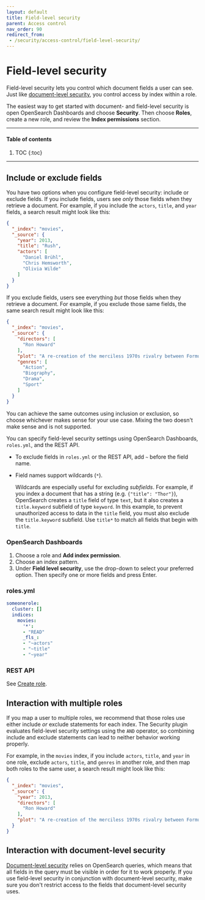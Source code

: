 ```yaml
---
layout: default
title: Field-level security
parent: Access control
nav_order: 90
redirect_from:
 - /security/access-control/field-level-security/
---
```


# Field-level security

Field-level security lets you control which document fields a user can see. Just like [document-level security]({{site.url}}{{site.baseurl}}/security/access-control/document-level-security/), you control access by index within a role.

The easiest way to get started with document- and field-level security is open OpenSearch Dashboards and choose **Security**. Then choose **Roles**, create a new role, and review the **Index permissions** section.

---

#### Table of contents
1. TOC
{:toc}


---

## Include or exclude fields

You have two options when you configure field-level security: include or exclude fields. If you include fields, users see *only* those fields when they retrieve a document. For example, if you include the `actors`, `title`, and `year` fields, a search result might look like this:

```json
{
  "_index": "movies",
  "_source": {
    "year": 2013,
    "title": "Rush",
    "actors": [
      "Daniel Brühl",
      "Chris Hemsworth",
      "Olivia Wilde"
    ]
  }
}
```

If you exclude fields, users see everything *but* those fields when they retrieve a document. For example, if you exclude those same fields, the same search result might look like this:

```json
{
  "_index": "movies",
  "_source": {
    "directors": [
      "Ron Howard"
    ],
    "plot": "A re-creation of the merciless 1970s rivalry between Formula One rivals James Hunt and Niki Lauda.",
    "genres": [
      "Action",
      "Biography",
      "Drama",
      "Sport"
    ]
  }
}
```

You can achieve the same outcomes using inclusion or exclusion, so choose whichever makes sense for your use case. Mixing the two doesn't make sense and is not supported.

You can specify field-level security settings using OpenSearch Dashboards, `roles.yml`, and the REST API.

- To exclude fields in `roles.yml` or the REST API, add `~` before the field name.
- Field names support wildcards (`*`).

  Wildcards are especially useful for excluding *subfields*. For example, if you index a document that has a string (e.g. `{"title": "Thor"}`), OpenSearch creates a `title` field of type `text`, but it also creates a `title.keyword` subfield of type `keyword`. In this example, to prevent unauthorized access to data in the `title` field, you must also exclude the `title.keyword` subfield. Use `title*` to match all fields that begin with `title`.


### OpenSearch Dashboards

1. Choose a role and **Add index permission**.
1. Choose an index pattern.
1. Under **Field level security**, use the drop-down to select your preferred option. Then specify one or more fields and press Enter.


### roles.yml

```yml
someonerole:
  cluster: []
  indices:
    movies:
      '*':
      - "READ"
      _fls_:
      - "~actors"
      - "~title"
      - "~year"
```

### REST API

See [Create role]({{site.url}}{{site.baseurl}}/security/access-control/api/#create-role).


## Interaction with multiple roles

If you map a user to multiple roles, we recommend that those roles use either include *or* exclude statements for each index. The Security plugin evaluates field-level security settings using the `AND` operator, so combining include and exclude statements can lead to neither behavior working properly.

For example, in the `movies` index, if you include `actors`, `title`, and `year` in one role, exclude `actors`, `title`, and `genres` in another role, and then map both roles to the same user, a search result might look like this:

```json
{
  "_index": "movies",
  "_source": {
    "year": 2013,
    "directors": [
      "Ron Howard"
    ],
    "plot": "A re-creation of the merciless 1970s rivalry between Formula One rivals James Hunt and Niki Lauda."
  }
}
```


## Interaction with document-level security

[Document-level security]({{site.url}}{{site.baseurl}}/security/access-control/document-level-security/) relies on OpenSearch queries, which means that all fields in the query must be visible in order for it to work properly. If you use field-level security in conjunction with document-level security, make sure you don't restrict access to the fields that document-level security uses.
